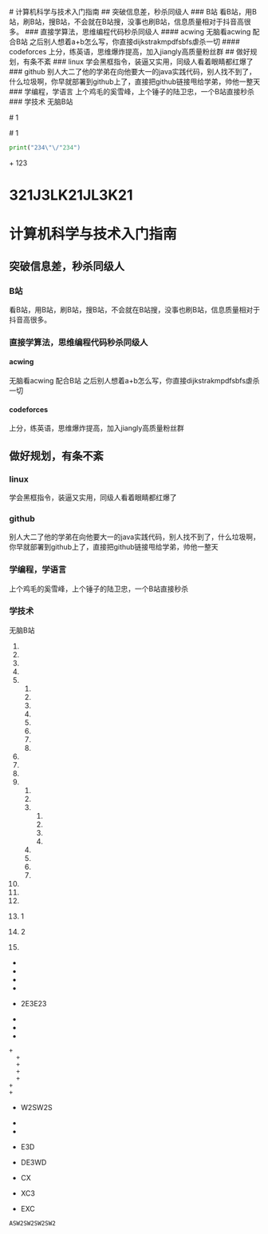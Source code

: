 \# 计算机科学与技术入门指南
\## 突破信息差，秒杀同级人
\### B站
看B站，用B站，刷B站，搜B站，不会就在B站搜，没事也刷B站，信息质量相对于抖音高很多。
\### 直接学算法，思维编程代码秒杀同级人
\#### acwing
无脑看acwing 配合B站 之后别人想着a+b怎么写，你直接dijkstrakmpdfsbfs虐杀一切
\#### codeforces
上分，练英语，思维爆炸提高，加入jiangly高质量粉丝群
\## 做好规划，有条不紊
\### linux
学会黑框指令，装逼又实用，同级人看着眼睛都红爆了
\### github
别人大二了他的学弟在向他要大一的java实践代码，别人找不到了，什么垃圾啊，你早就部署到github上了，直接把github链接甩给学弟，帅他一整天
\### 学编程，学语言
上个鸡毛的奚雪峰，上个锤子的陆卫忠，一个B站直接秒杀
\### 学技术
无脑B站



\# 1

\# 1

```py
print("234\"\/"234")
```

\+ 123

# 321J3LK21JL3K21

# 计算机科学与技术入门指南
## 突破信息差，秒杀同级人
### B站
看B站，用B站，刷B站，搜B站，不会就在B站搜，没事也刷B站，信息质量相对于抖音高很多。
### 直接学算法，思维编程代码秒杀同级人
#### acwing
无脑看acwing 配合B站 之后别人想着a+b怎么写，你直接dijkstrakmpdfsbfs虐杀一切
#### codeforces
上分，练英语，思维爆炸提高，加入jiangly高质量粉丝群
## 做好规划，有条不紊
### linux
学会黑框指令，装逼又实用，同级人看着眼睛都红爆了
### github
别人大二了他的学弟在向他要大一的java实践代码，别人找不到了，什么垃圾啊，你早就部署到github上了，直接把github链接甩给学弟，帅他一整天
### 学编程，学语言
上个鸡毛的奚雪峰，上个锤子的陆卫忠，一个B站直接秒杀
### 学技术
无脑B站



1. 
2.  
3.  
4.  
5.  
   1.  
   2.  
   3.  
   4.  
   5.  
   6.  
   7.  
   8.  
6.   
7.  
8.  
9.  
   1.   
   2.  
   3.  
      1.   
      2.  
      3.  
      4.   
   4.  
   5.  
   6.  
   7.  
10.  
11.  







1. 
2. 1
3. 2
4.  



+ 

+  

+  

+  

  + 2E3E23

  +  

  +  

  +  

    + ​				
      +  
      +  
      +   
      +  
    +  
    +  

     

  + W2SW2S 

  +  

  +  

+ E3D

+ DE3WD

+ CX

+ XC3

+ EXC











```PY	
ASW2SW2SW2SW2







```









